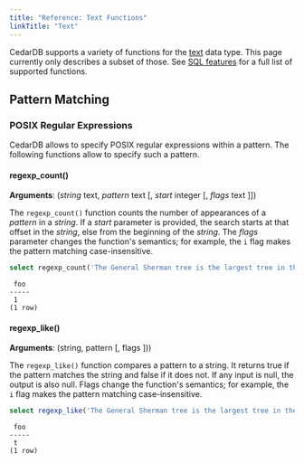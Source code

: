 ```yaml
---
title: "Reference: Text Functions"
linkTitle: "Text"
---
```


CedarDB supports a variety of functions for the [text](/docs/references/datatypes/text) data type. This page currently
only describes a  subset of those. See [SQL features](/docs/compatibility/sql_features) for a full list of supported
functions.

## Pattern Matching

### POSIX Regular Expressions

CedarDB allows to specify POSIX regular expressions within a pattern.
The following functions allow to specify such a pattern.

#### regexp_count()

**Arguments**: (_string_ text, _pattern_ text [, _start_ integer [, _flags_ text ]])

The `regexp_count()` function counts the number of appearances of a _pattern_ in a _string_.
If a _start_ parameter is provided, the search starts at that offset in the _string_,  else from the beginning
of the _string_. The _flags_ parameter changes the function's semantics; for example, the `i` flag makes the pattern
matching case-insensitive.

```sql
select regexp_count('The General Sherman tree is the largest tree in the world.', 'Tree', 23, 'i') as foo;
```

```
 foo 
-----
 1
(1 row)
```

#### regexp_like()

**Arguments**: (string, pattern [, flags ]))

The `regexp_like()` function compares a pattern to a string. It returns true if the pattern matches the string and
false if it does not. If any input is null, the output is also null. Flags change the function's semantics;
for example, the `i` flag makes the pattern matching case-insensitive.

```sql
select regexp_like('The General Sherman tree is the largest tree in the world.', 'Tree.*Largest', 'i') as foo;
```

```
 foo 
-----
 t
(1 row)
```

